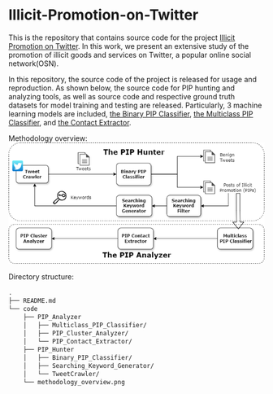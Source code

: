 # Illicit-Promotion-on-Twitter

This is the repository that contains source code for the project [Illicit Promotion on Twitter](https://illicit-promotion.github.io/). In this work, we present an extensive study of the promotion of illicit goods and services on Twitter, a popular online social network(OSN).

In this repository, the source code of the project is released for usage and reproduction. As shown below, the source code for PIP hunting and analyzing tools, as well as source code and respective ground truth datasets for model training and testing are released. Particularly, 3 machine learning models are included, [the Binary PIP Classifier](./code/PIP_Hunter/Binary_PIP_Classifier/), [the Multiclass PIP Classifier](./code/PIP_Analyzer/Multiclass_PIP_Classifier/), and [the Contact Extractor](./code/PIP_Analyzer/PIP_Contact_Extractor/). 

Methodology overview:
![](./code/methodology_overview.png)

Directory structure:
```
.
├── README.md
└── code
    ├── PIP_Analyzer
    │   ├── Multiclass_PIP_Classifier/
    │   ├── PIP_Cluster_Analyzer/
    │   └── PIP_Contact_Extractor/
    ├── PIP_Hunter
    │   ├── Binary_PIP_Classifier/
    │   ├── Searching_Keyword_Generator/
    │   └── TweetCrawler/
    └── methodology_overview.png
```


